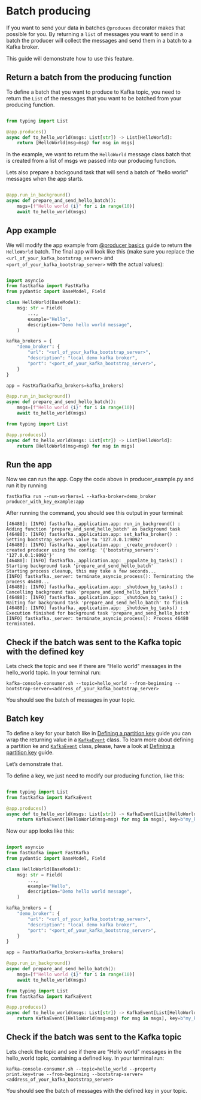 # Batch producing

<!-- WARNING: THIS FILE WAS AUTOGENERATED! DO NOT EDIT! -->

If you want to send your data in batches `@produces` decorator makes
that possible for you. By returning a `list` of messages you want to
send in a batch the producer will collect the messages and send them in
a batch to a Kafka broker.

This guide will demonstrate how to use this feature.

## Return a batch from the producing function

To define a batch that you want to produce to Kafka topic, you need to
return the `List` of the messages that you want to be batched from your
producing function.

``` python

from typing import List

@app.produces()
async def to_hello_world(msgs: List[str]) -> List[HelloWorld]:
    return [HelloWorld(msg=msg) for msg in msgs]
```

In the example, we want to return the `HelloWorld` message class batch
that is created from a list of msgs we passed into our producing
function.

Lets also prepare a backgound task that will send a batch of “hello
world" messages when the app starts.

``` python

@app.run_in_background()
async def prepare_and_send_hello_batch():
    msgs=[f"Hello world {i}" for i in range(10)]
    await to_hello_world(msgs)
```

## App example

We will modify the app example from [@producer
basics](/docs/guides/Guide_21_Produces_Basics.md) guide to return the
`HelloWorld` batch. The final app will look like this (make sure you
replace the `<url_of_your_kafka_bootstrap_server>` and
`<port_of_your_kafka_bootstrap_server>` with the actual values):

``` python

import asyncio
from fastkafka import FastKafka
from pydantic import BaseModel, Field

class HelloWorld(BaseModel):
    msg: str = Field(
        ...,
        example="Hello",
        description="Demo hello world message",
    )

kafka_brokers = {
    "demo_broker": {
        "url": "<url_of_your_kafka_bootstrap_server>",
        "description": "local demo kafka broker",
        "port": "<port_of_your_kafka_bootstrap_server>",
    }
}

app = FastKafka(kafka_brokers=kafka_brokers)

@app.run_in_background()
async def prepare_and_send_hello_batch():
    msgs=[f"Hello world {i}" for i in range(10)]
    await to_hello_world(msgs)

from typing import List

@app.produces()
async def to_hello_world(msgs: List[str]) -> List[HelloWorld]:
    return [HelloWorld(msg=msg) for msg in msgs]
```

## Run the app

Now we can run the app. Copy the code above in producer_example.py and
run it by running

``` shell
fastkafka run --num-workers=1 --kafka-broker=demo_broker producer_with_key_example:app
```

After running the command, you should see this output in your terminal:

    [46480]: [INFO] fastkafka._application.app: run_in_background() : Adding function 'prepare_and_send_hello_batch' as background task
    [46480]: [INFO] fastkafka._application.app: set_kafka_broker() : Setting bootstrap_servers value to '127.0.0.1:9092'
    [46480]: [INFO] fastkafka._application.app: _create_producer() : created producer using the config: '{'bootstrap_servers': '127.0.0.1:9092'}'
    [46480]: [INFO] fastkafka._application.app: _populate_bg_tasks() : Starting background task 'prepare_and_send_hello_batch'
    Starting process cleanup, this may take a few seconds...
    [INFO] fastkafka._server: terminate_asyncio_process(): Terminating the process 46480...
    [46480]: [INFO] fastkafka._application.app: _shutdown_bg_tasks() : Cancelling background task 'prepare_and_send_hello_batch'
    [46480]: [INFO] fastkafka._application.app: _shutdown_bg_tasks() : Waiting for background task 'prepare_and_send_hello_batch' to finish
    [46480]: [INFO] fastkafka._application.app: _shutdown_bg_tasks() : Execution finished for background task 'prepare_and_send_hello_batch'
    [INFO] fastkafka._server: terminate_asyncio_process(): Process 46480 terminated.

## Check if the batch was sent to the Kafka topic with the defined key

Lets check the topic and see if there are “Hello world" messages in the
hello_world topic. In your terminal run:

``` shell
kafka-console-consumer.sh --topic=hello_world --from-beginning --bootstrap-server=<address_of_your_kafka_bootstrap_server>
```

You should see the batch of messages in your topic.

## Batch key

To define a key for your batch like in [Defining a partition
key](/docs/guides/Guide_22_Partition_Keys.md) guide you can wrap the
returning value in a
[`KafkaEvent`](../api/fastkafka/KafkaEvent.md#fastkafka.KafkaEvent)
class. To learn more about defining a partition ke and
[`KafkaEvent`](../api/fastkafka/KafkaEvent.md#fastkafka.KafkaEvent)
class, please, have a look at [Defining a partition
key](/docs/guides/Guide_22_Partition_Keys.md) guide.

Let’s demonstrate that.

To define a key, we just need to modify our producing function, like
this:

``` python

from typing import List
from fastkafka import KafkaEvent

@app.produces()
async def to_hello_world(msgs: List[str]) -> KafkaEvent[List[HelloWorld]]:
    return KafkaEvent([HelloWorld(msg=msg) for msg in msgs], key=b"my_key")
```

Now our app looks like this:

``` python

import asyncio
from fastkafka import FastKafka
from pydantic import BaseModel, Field

class HelloWorld(BaseModel):
    msg: str = Field(
        ...,
        example="Hello",
        description="Demo hello world message",
    )

kafka_brokers = {
    "demo_broker": {
        "url": "<url_of_your_kafka_bootstrap_server>",
        "description": "local demo kafka broker",
        "port": "<port_of_your_kafka_bootstrap_server>",
    }
}

app = FastKafka(kafka_brokers=kafka_brokers)

@app.run_in_background()
async def prepare_and_send_hello_batch():
    msgs=[f"Hello world {i}" for i in range(10)]
    await to_hello_world(msgs)

from typing import List
from fastkafka import KafkaEvent

@app.produces()
async def to_hello_world(msgs: List[str]) -> KafkaEvent[List[HelloWorld]]:
    return KafkaEvent([HelloWorld(msg=msg) for msg in msgs], key=b"my_key")
```

## Check if the batch was sent to the Kafka topic

Lets check the topic and see if there are “Hello world" messages in the
hello_world topic, containing a defined key. In your terminal run:

``` shell
kafka-console-consumer.sh --topic=hello_world --property print.key=true --from-beginning --bootstrap-server=<address_of_your_kafka_bootstrap_server>
```

You should see the batch of messages with the defined key in your topic.
